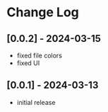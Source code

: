 # Change Log

## [0.0.2] - 2024-03-15

- fixed file colors
- fixed UI

## [0.0.1] - 2024-03-13

- initial release
